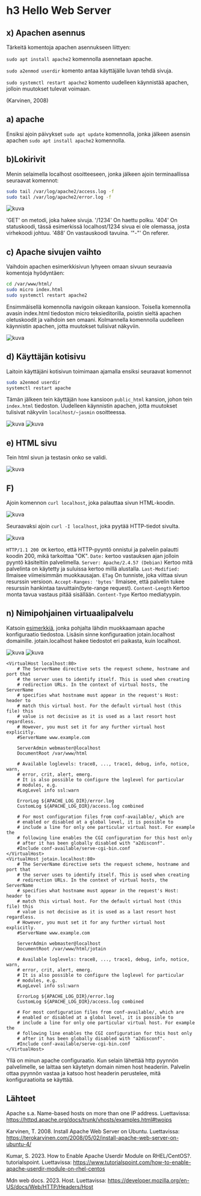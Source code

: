 # h3 Hello Web Server
## x) Apachen asennus
Tärkeitä komentoja apachen asennukseen liittyen:

`sudo apt install apache2` komennolla asennetaan apache.

`sudo a2enmod userdir` komento antaa käyttäjälle luvan tehdä sivuja.

`sudo systemctl restart apache2` komento uudelleen käynnistää apachen, jolloin muutokset tulevat voimaan.

(Karvinen, 2008)

## a) apache
Ensiksi ajoin päivykset `sudo apt update` komennolla, jonka jälkeen asensin apachen `sudo apt install apache2` komennolla.

## b)Lokirivit
Menin selaimella localhost osoitteeseen, jonka jälkeen ajoin terminaallissa seuraavat komennot:
```bash
sudo tail /var/log/apache2/access.log -f
sudo tail /var/log/apache2/error.log -f
```
![kuva](images/h3/h3_2.png)

'GET' on metodi, joka hakee sivuja. '/1234' On haettu polku. '404' On statuskoodi, tässä esimerkissä localhost/1234 sivua ei ole olemassa, josta virhekoodi johtuu. '488' On vastauskoodi tavuina. '"-"' On referer.    



## c) Apache sivujen vaihto
Vaihdoin apachen esimerkkisivun lyhyeen omaan sivuun seuraavia komentoja hyödyntäen:
```bash
cd /var/www/html/
sudo micro index.html
sudo systemctl restart apache2
```
Ensimmäisellä komennolla navigoin oikeaan kansioon. Toisella komennolla avasin index.html tiedoston micro teksieditorilla, poistin sieltä apachen oletuskoodit  ja vaihdoin sen omaani. Kolmannella komennolla uudelleen käynnistin apachen, jotta muutokset tulisivat näkyviin. 

![kuva](images/h3/h3_3.png)

## d) Käyttäjän kotisivu
Laitoin käyttäjäni kotisivun toimimaan ajamalla ensiksi seuraavat komennot 
```bash
sudo a2enmod userdir
systemctl restart apache
```
Tämän jälkeen tein käyttäjän `home` kansioon `public_html` kansion, johon tein `index.html` tiedoston. Uudelleen käynnistin apachen, jotta muutokset tulisivat näkyviin `localhost/~jasmin` osoitteessa. 

![kuva](images/h3/h3_5.png)
![kuva](images/h3/h3_4.png)

## e) HTML sivu
Tein html sivun ja testasin onko se validi. 

![kuva](images/h3/h3_8.png)

## F)
Ajoin komennon `curl localhost`, joka palauttaa sivun HTML-koodin. 

![kuva](images/h3/h3_6.png)

Seuraavaksi ajoin `curl -I localhost`, joka pyytää HTTP-tiedot sivulta. 

![kuva](images/h3/h3_7.png)

`HTTP/1.1 200 OK` kertoo, että HTTP-pyyntö onnistui ja palvelin palautti koodin 200, mikä tarkoittaa "OK".
`Date:` kertoo vastauksen ajan jolloin pyyntö käsiteltiin palvelimella. 
`Server: Apache/2.4.57 (Debian)` Kertoo mitä palvelinta on käytetty ja suluissa kertoo millä alustalla. 
`Last-Modified:` Ilmaisee viimeisimmän muokkausajan.
`ETag` On tunniste, joka viittaa sivun resurssin versioon.
`Accept-Ranges: 'bytes'` Ilmaisee, että palvelin tukee resurssin hankintaa tavuittain(byte-range request).
`Content-Length` Kertoo monta tavua vastaus pitää sisällään.
`Content-Type` Kertoo mediatyypin.

## n) Nimipohjainen virtuaalipalvelu
Katsoin [esimerkkiä](https://httpd.apache.org/docs/trunk/vhosts/examples.html#twoips), jonka pohjalta lähdin muokkaamaan apache konfiguraatio tiedostoa. Lisäsin sinne konfiguraation jotain.localhost domainille. jotain.localhost hakee tiedostot eri paikasta, kuin localhost.

![kuva](images/h3/h3_9.png)
![kuva](images/h3/h3_10.png)

```
<VirtualHost localhost:80>
	# The ServerName directive sets the request scheme, hostname and port that
	# the server uses to identify itself. This is used when creating
	# redirection URLs. In the context of virtual hosts, the ServerName
	# specifies what hostname must appear in the request's Host: header to
	# match this virtual host. For the default virtual host (this file) this
	# value is not decisive as it is used as a last resort host regardless.
	# However, you must set it for any further virtual host explicitly.
	#ServerName www.example.com

	ServerAdmin webmaster@localhost
	DocumentRoot /var/www/html

	# Available loglevels: trace8, ..., trace1, debug, info, notice, warn,
	# error, crit, alert, emerg.
	# It is also possible to configure the loglevel for particular
	# modules, e.g.
	#LogLevel info ssl:warn

	ErrorLog ${APACHE_LOG_DIR}/error.log
	CustomLog ${APACHE_LOG_DIR}/access.log combined

	# For most configuration files from conf-available/, which are
	# enabled or disabled at a global level, it is possible to
	# include a line for only one particular virtual host. For example the
	# following line enables the CGI configuration for this host only
	# after it has been globally disabled with "a2disconf".
	#Include conf-available/serve-cgi-bin.conf
</VirtualHost>
<VirtualHost jotain.localhost:80>
	# The ServerName directive sets the request scheme, hostname and port that
	# the server uses to identify itself. This is used when creating
	# redirection URLs. In the context of virtual hosts, the ServerName
	# specifies what hostname must appear in the request's Host: header to
	# match this virtual host. For the default virtual host (this file) this
	# value is not decisive as it is used as a last resort host regardless.
	# However, you must set it for any further virtual host explicitly.
	#ServerName www.example.com

	ServerAdmin webmaster@localhost
	DocumentRoot /var/www/html/jotain

	# Available loglevels: trace8, ..., trace1, debug, info, notice, warn,
	# error, crit, alert, emerg.
	# It is also possible to configure the loglevel for particular
	# modules, e.g.
	#LogLevel info ssl:warn

	ErrorLog ${APACHE_LOG_DIR}/error.log
	CustomLog ${APACHE_LOG_DIR}/access.log combined

	# For most configuration files from conf-available/, which are
	# enabled or disabled at a global level, it is possible to
	# include a line for only one particular virtual host. For example the
	# following line enables the CGI configuration for this host only
	# after it has been globally disabled with "a2disconf".
	#Include conf-available/serve-cgi-bin.conf
</VirtualHost>

```
Yllä on minun apache configuraatio. 
Kun selain lähettää http pyynnön palvelimelle, se laittaa sen käytetyn domain nimen host headeriin. Palvelin ottaa pyynnön vastaa ja katsoo host headerin perustelee, mitä konfiguraatioita se käyttää. 

## Lähteet
Apache s.a. Name-based hosts on more than one IP address. Luettavissa: https://httpd.apache.org/docs/trunk/vhosts/examples.html#twoips

Karvinen, T. 2008. Install Apache Web Server on Ubuntu. Luettavissa: https://terokarvinen.com/2008/05/02/install-apache-web-server-on-ubuntu-4/

Kumar, S. 2023. How to Enable Apache Userdir Module on RHEL/CentOS?. tutorialspoint. Luettavissa: https://www.tutorialspoint.com/how-to-enable-apache-userdir-module-on-rhel-centos

Mdn web docs. 2023. Host. Luettavissa: https://developer.mozilla.org/en-US/docs/Web/HTTP/Headers/Host





